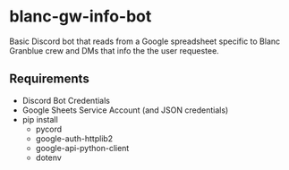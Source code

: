 # blanc-gw-info-bot

Basic Discord bot that reads from a Google spreadsheet specific to Blanc Granblue crew and DMs that info the the user requestee.

## Requirements

* Discord Bot Credentials
* Google Sheets Service Account (and JSON credentials)
* pip install
    * pycord
    * google-auth-httplib2
    * google-api-python-client
    * dotenv

